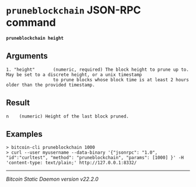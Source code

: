 `pruneblockchain` JSON-RPC command
==================================

**`pruneblockchain height`**

Arguments
---------

```
1. "height"       (numeric, required) The block height to prune up to. May be set to a discrete height, or a unix timestamp
                  to prune blocks whose block time is at least 2 hours older than the provided timestamp.
```

Result
------

```
n    (numeric) Height of the last block pruned.
```

Examples
--------

```
> bitcoin-cli pruneblockchain 1000
> curl --user myusername --data-binary '{"jsonrpc": "1.0", "id":"curltest", "method": "pruneblockchain", "params": [1000] }' -H 'content-type: text/plain;' http://127.0.0.1:8332/
```

***

*Bitcoin Static Daemon version v22.2.0*
